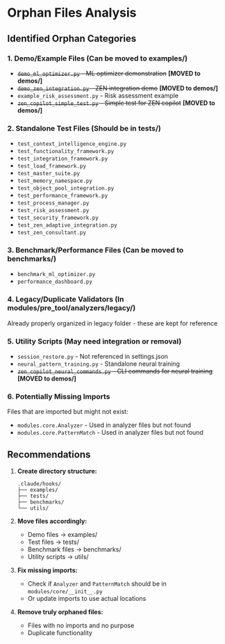 # Orphan Files Analysis

## Identified Orphan Categories

### 1. Demo/Example Files (Can be moved to examples/)
- ~~`demo_ml_optimizer.py` - ML optimizer demonstration~~ **[MOVED to demos/]**
- ~~`demo_zen_integration.py` - ZEN integration demo~~ **[MOVED to demos/]**
- `example_risk_assessment.py` - Risk assessment example
- ~~`zen_copilot_simple_test.py` - Simple test for ZEN copilot~~ **[MOVED to demos/]**

### 2. Standalone Test Files (Should be in tests/)
- `test_context_intelligence_engine.py`
- `test_functionality_framework.py`
- `test_integration_framework.py`
- `test_load_framework.py`
- `test_master_suite.py`
- `test_memory_namespace.py`
- `test_object_pool_integration.py`
- `test_performance_framework.py`
- `test_process_manager.py`
- `test_risk_assessment.py`
- `test_security_framework.py`
- `test_zen_adaptive_integration.py`
- `test_zen_consultant.py`

### 3. Benchmark/Performance Files (Can be moved to benchmarks/)
- `benchmark_ml_optimizer.py`
- `performance_dashboard.py`

### 4. Legacy/Duplicate Validators (In modules/pre_tool/analyzers/legacy/)
Already properly organized in legacy folder - these are kept for reference

### 5. Utility Scripts (May need integration or removal)
- `session_restore.py` - Not referenced in settings.json
- `neural_pattern_training.py` - Standalone neural training
- ~~`zen_copilot_neural_commands.py` - CLI commands for neural training~~ **[MOVED to demos/]**

### 6. Potentially Missing Imports
Files that are imported but might not exist:
- `modules.core.Analyzer` - Used in analyzer files but not found
- `modules.core.PatternMatch` - Used in analyzer files but not found

## Recommendations

1. **Create directory structure:**
   ```
   .claude/hooks/
   ├── examples/
   ├── tests/
   ├── benchmarks/
   └── utils/
   ```

2. **Move files accordingly:**
   - Demo files → examples/
   - Test files → tests/
   - Benchmark files → benchmarks/
   - Utility scripts → utils/

3. **Fix missing imports:**
   - Check if `Analyzer` and `PatternMatch` should be in `modules/core/__init__.py`
   - Or update imports to use actual locations

4. **Remove truly orphaned files:**
   - Files with no imports and no purpose
   - Duplicate functionality